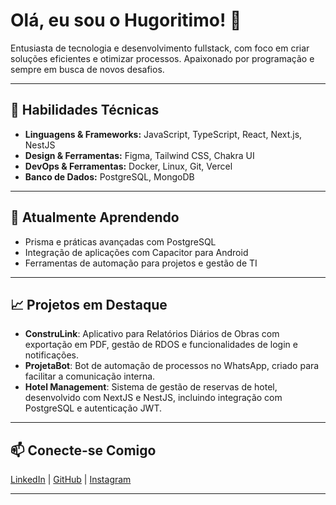 # Olá, eu sou o Hugoritimo! 👋

Entusiasta de tecnologia e desenvolvimento fullstack, com foco em criar soluções eficientes e otimizar processos. Apaixonado por programação e sempre em busca de novos desafios.

---

## 🚀 Habilidades Técnicas

- **Linguagens & Frameworks:** JavaScript, TypeScript, React, Next.js, NestJS
- **Design & Ferramentas:** Figma, Tailwind CSS, Chakra UI
- **DevOps & Ferramentas:** Docker, Linux, Git, Vercel
- **Banco de Dados:** PostgreSQL, MongoDB

---

## 🌱 Atualmente Aprendendo

- Prisma e práticas avançadas com PostgreSQL
- Integração de aplicações com Capacitor para Android
- Ferramentas de automação para projetos e gestão de TI

---

## 📈 Projetos em Destaque

- **ConstruLink**: Aplicativo para Relatórios Diários de Obras com exportação em PDF, gestão de RDOS e funcionalidades de login e notificações.
- **ProjetaBot**: Bot de automação de processos no WhatsApp, criado para facilitar a comunicação interna.
- **Hotel Management**: Sistema de gestão de reservas de hotel, desenvolvido com NextJS e NestJS, incluindo integração com PostgreSQL e autenticação JWT.

---

## 📫 Conecte-se Comigo

[LinkedIn](https://linkedin.com/in/Hugoritimo) | [GitHub](https://github.com/Hugoritimo) | [Instagram](https://instagram.com/Hugoritimo)

---
